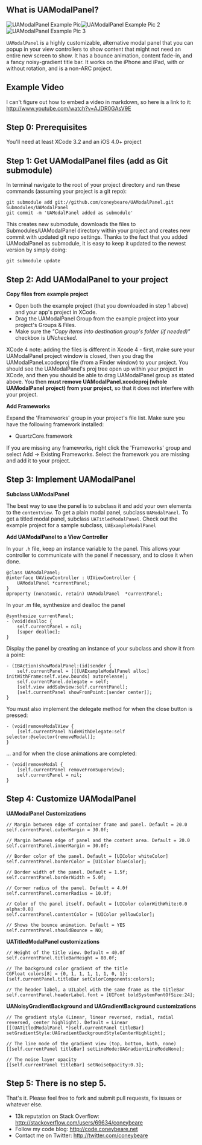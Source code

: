 What is UAModalPanel?
---------------------

![UAModalPanel Example Pic](http://files.urbanapps.com/images/_UAModalPanel.jpg "UAModalPanel Example Pic")![UAModalPanel Example Pic 2](http://files.urbanapps.com/images/_UAModalPanel2.jpg "UAModalPanel Example Pic 2")![UAModalPanel Example Pic 3](http://files.urbanapps.com/images/_UAModalPanel3.jpg "UAModalPanel Example Pic 3")

`UAModalPanel` is a highly customizable, alternative modal panel that you can popup in your view controllers to show content that might not need an entire new screen to show. It has a bounce animation, content fade-in, and a fancy noisy-gradient title bar. It works on the iPhone and iPad, with or without rotation, and is a non-ARC project.

Example Video
---------------------
I can't figure out how to embed a video in markdown, so here is a link to it: http://www.youtube.com/watch?v=AJDR0GAsV9E


Step 0: Prerequisites
---------------------
You'll need at least XCode 3.2 and an iOS 4.0+ project

Step 1: Get UAModalPanel files (add as Git submodule)
----------------
In terminal navigate to the root of your project directory and run these commands (assuming your project is a git repo):

    git submodule add git://github.com/coneybeare/UAModalPanel.git Submodules/UAModalPanel
    git commit -m 'UAModalPanel added as submodule'

This creates new submodule, downloads the files to Submodules/UAModalPanel directory within your project and creates new commit with updated git repo settings. Thanks to the fact that you added UAModalPanel as submodule, it is easy to keep it updated to the newest version by simply doing:

    git submodule update


Step 2: Add UAModalPanel to your project
------------------------------------

**Copy files from example project**

* Open both the example project (that you downloaded in step 1 above) and your app's project in XCode.
* Drag the UAModalPanel Group from the example project into your project's Groups & Files.
* Make sure the _"Copy items into destination group's folder (if needed)"_ checkbox is _UNchecked_.

XCode 4 note: adding the files is different in Xcode 4 - first, make sure your UAModalPanel project window is closed, then you drag the UAModalPanel.xcodeproj file (from a Finder window) to your project. You should see the UAModalPanel's proj tree open up within your project in XCode, and then you should be able to drag UAModalPanel group as stated above. You then **must remove UAModalPanel.xcodeproj (whole UAModalPanel project) from your project**, so that it does not interfere with your project.

**Add Frameworks**

Expand the 'Frameworks' group in your project's file list. Make sure you have the following framework installed:

* QuartzCore.framework

If you are missing any frameworks, right click the 'Frameworks' group and select Add -> Existing Frameworks. Select the framework you are missing and add it to your project.


Step 3: Implement UAModalPanel
------------------------

**Subclass UAModalPanel**

The best way to use the panel is to subclass it and add your own elements to the `contentView`. To get a plain modal panel, subclass `UAModalPanel`. To get a titled modal panel, subclass `UATitledModalPanel`. Check out the example project for a sample subclass, `UAExampleModalPanel`

**Add UAModalPanel to a View Controller**

In your `.h` file, keep an instance variable to the panel. This allows your controller to communicate with the panel if necessary, and to close it when done.

    @class UAModalPanel;
    @interface UAViewController : UIViewController {
        UAModalPanel *currentPanel;
    }
    @property (nonatomic, retain) UAModalPanel  *currentPanel;
    
In your .m file, synthesize and dealloc the panel

    @synthesize currentPanel;
    - (void)dealloc {
        self.currentPanel = nil;
        [super dealloc];
    }
    
Display the panel by creating an instance of your subclass and show it from a point:

    - (IBAction)showModalPanel:(id)sender {
        self.currentPanel = [[[UAExampleModalPanel alloc] initWithFrame:self.view.bounds] autorelease];
        self.currentPanel.delegate = self;
        [self.view addSubview:self.currentPanel];
        [self.currentPanel showFromPoint:[sender center]];
    }

You must also implement the delegate method for when the close button is pressed:

    - (void)removeModalView {
        [self.currentPanel hideWithDelegate:self selector:@selector(removeModal)];
    }

... and for when the close animations are completed:

    - (void)removeModal {
        [self.currentPanel removeFromSuperview];
        self.currentPanel = nil;
    }



Step 4: Customize UAModalPanel
------------------------
  
**UAModalPanel Customizations**

    // Margin between edge of container frame and panel. Default = 20.0
    self.currentPanel.outerMargin = 30.0f;
    
    // Margin between edge of panel and the content area. Default = 20.0
    self.currentPanel.innerMargin = 30.0f;
    
    // Border color of the panel. Default = [UIColor whiteColor]
    self.currentPanel.borderColor = [UIColor blueColor];
    
    // Border width of the panel. Default = 1.5f;
    self.currentPanel.borderWidth = 5.0f;
    
    // Corner radius of the panel. Default = 4.0f
    self.currentPanel.cornerRadius = 10.0f;
    
    // Color of the panel itself. Default = [UIColor colorWithWhite:0.0 alpha:0.8]
    self.currentPanel.contentColor = [UIColor yellowColor];
    
    // Shows the bounce animation. Default = YES
    self.currentPanel.shouldBounce = NO;
  
**UATitledModalPanel customizations**
    
    // Height of the title view. Default = 40.0f
    self.currentPanel.titleBarHeight = 80.0f;
    
    // The background color gradient of the title
    CGFloat colors[8] = {0, 1, 1, 1, 1, 1, 0, 1};
    [self.currentPanel.titleBar setColorComponents:colors];
    
    // The header label, a UILabel with the same frame as the titleBar
    self.currentPanel.headerLabel.font = [UIFont boldSystemFontOfSize:24];
  
**UANoisyGradientBackground and UAGradientBackground customizations**

    // The gradient style (Linear, linear reversed, radial, radial reversed, center highlight). Default = Linear
    [[(UATitledModalPanel *)self.currentPanel titleBar] setGradientStyle:UAGradientBackgroundStyleCenterHighlight];
    
    // The line mode of the gradient view (top, bottom, both, none)
    [[self.currentPanel titleBar] setLineMode:UAGradientLineModeNone];
    
    // The noise layer opacity
    [[self.currentPanel titleBar] setNoiseOpacity:0.3];



Step 5: There is no step 5.
------------------------

That's it. Please feel free to fork and submit pull requests, fix issues or whatever else.


* 13k reputation on Stack Overflow: http://stackoverflow.com/users/69634/coneybeare
* Follow my code blog: http://code.coneybeare.net
* Contact me on Twitter: http://twitter.com/coneybeare
